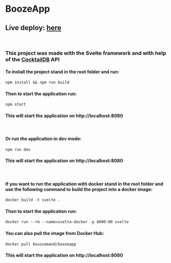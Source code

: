 # BoozeApp
## Live deploy: [here](https://idas-boozeapp.netlify.app/)
<br/>

### This project was made with the Svelte framework and with help of the [CocktailDB](https://www.thecocktaildb.com/api.php) API
#### To install the project stand in the root folder and run:
```
npm install && npm run build
```
#### Then to start the application run:
```
npm start
```
#### This will start the application on http://localhost:8080
<br/>

#### Or run the application in dev mode:
```
npm run dev
```
#### This will start the application on http://localhost:8080
<br/>

#### If you want to run the application with docker stand in the root folder and use the following command to build the project into a docker image:
```
docker build -t svelte .
```
#### Then to start the application run:
```
docker run --rm --name=svelte-docker -p 8080:80 svelte
```

#### You can also pull the image from Docker Hub:
```
docker pull boussemand/boozeapp
```
#### This will start the application on http://localhost:8080
